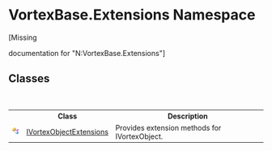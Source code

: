 # VortexBase.Extensions Namespace
 

\[Missing <summary> documentation for "N:VortexBase.Extensions"\]


## Classes
&nbsp;<table><tr><th></th><th>Class</th><th>Description</th></tr><tr><td>![Public class](media/pubclass.gif "Public class")</td><td><a href="T_VortexBase_Extensions_IVortexObjectExtensions.md">IVortexObjectExtensions</a></td><td>
Provides extension methods for IVortexObject.</td></tr></table>&nbsp;
